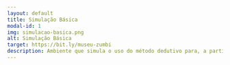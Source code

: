 ```yaml
---
layout: default
title: Simulação Básica
modal-id: 1
img: simulacao-basica.png
alt: Simulação Básica
target: https://bit.ly/museu-zumbi
description: Ambiente que simula o uso do método dedutivo para, a partir de evidências, deduzir uma nova informação. Neste ambiente/jogo, o usuário assume o papel de um médico que deve diagnosticar zumbis.
---
```

